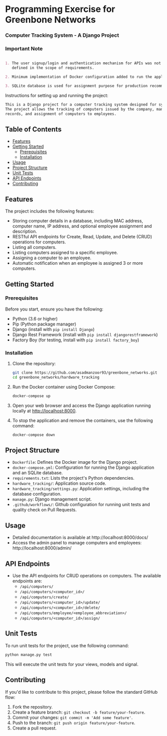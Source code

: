 # Programming Exercise for Greenbone Networks

### Computer Tracking System - A Django Project


### Important Note
```markdown

1. The user signup/login and authentication mechanism for APIs was not implemented as it was not
   defined in the scope of requirements.

2. Minimum implementation of Docker configuration added to run the application.

3. SQLite database is used for assignment purpose for production recommend using PostgreSQL.
```

Instructions for setting up and running the project:

```markdown
This is a Django project for a computer tracking system designed for system administrators.
The project allows the tracking of computers issued by the company, management of computer 
records, and assignment of computers to employees.
```

## Table of Contents

- [Features](#features)
- [Getting Started](#getting-started)
  - [Prerequisites](#prerequisites)
  - [Installation](#installation)
- [Usage](#usage)
- [Project Structure](#project-structure)
- [Unit Tests](#unit-tests)
- [API Endpoints](#api-endpoints)
- [Contributing](#contributing)

## Features

The project includes the following features:

- Storing computer details in a database, including MAC address, computer name, IP address, and optional employee assignment and description.
- RESTful API endpoints for Create, Read, Update, and Delete (CRUD) operations for computers.
- Listing all computers.
- Listing computers assigned to a specific employee.
- Assigning a computer to an employee.
- Automatic notification when an employee is assigned 3 or more computers.

## Getting Started

### Prerequisites

Before you start, ensure you have the following:

- Python (3.6 or higher)
- Pip (Python package manager)
- Django (install with `pip install Django`)
- Django Rest Framework (install with `pip install djangorestframework`)
- Factory Boy (for testing, install with `pip install factory_boy`)

### Installation

1. Clone the repository:

   ```bash
   git clone https://github.com/asadmanzoor93/greenbone_networks.git
   cd greenbone_networks/hardware_tracking
   ```

2. Run the Docker container using Docker Compose:

   ```bash
   docker-compose up
   ```

3. Open your web browser and access the Django application running locally at [http://localhost:8000](http://localhost:8000).


4. To stop the application and remove the containers, use the following command:

   ```bash
   docker-compose down
   ```

## Project Structure

- `Dockerfile`: Defines the Docker image for the Django project.
- `docker-compose.yml`: Configuration for running the Django application and an SQLite database.
- `requirements.txt`: Lists the project's Python dependencies.
- `hardware_tracking/`: Application source code.
- `hardware_tracking/settings.py`: Application settings, including the database configuration.
- `manage.py`: Django management script.
- `.github/workflows/`: Github configuration for running unit tests and quality check on Pull Requests.

## Usage

- Detailed documentation is available at http://localhost:8000/docs/
- Access the admin panel to manage computers and employees: http://localhost:8000/admin/

## API Endpoints
- Use the API endpoints for CRUD operations on computers. The available endpoints are:
  - `/api/computers/`
  - `/api/computers/<computer_id>/`
  - `/api/computers/create/`
  - `/api/computers/<computer_id>/update/`
  - `/api/computers/<computer_id>/delete/`
  - `/api/computers/employee/<employee_abbreviation>/`
  - `/api/computers/<computer_id>/assign/`

## Unit Tests

To run unit tests for the project, use the following command:

```bash
python manage.py test
```

This will execute the unit tests for your views, models and signal.

## Contributing

If you'd like to contribute to this project, please follow the standard GitHub flow:

1. Fork the repository.
2. Create a feature branch: `git checkout -b feature/your-feature`.
3. Commit your changes: `git commit -m 'Add some feature'`.
4. Push to the branch: `git push origin feature/your-feature`.
5. Create a pull request.
